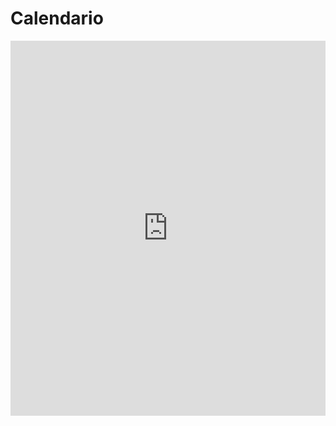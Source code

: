 # Calendario

<iframe src="https://calendar.google.com/calendar/embed?src=p1rffmj13kqqiaoesf5c6s52g0%40group.calendar.google.com&ctz=Europe%2FMadrid" style="border: 0" width="100%" height="600" frameborder="0" scrolling="no"></iframe>
